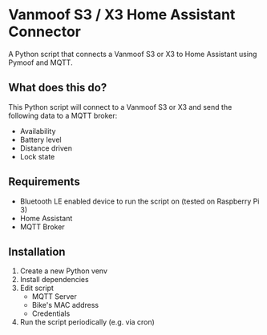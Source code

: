 
# Vanmoof S3 / X3 Home Assistant Connector
A Python script that connects a Vanmoof S3 or X3 to Home Assistant using Pymoof and MQTT.

## What does this do?
This Python script will connect to a Vanmoof S3 or X3 and send the following data to a MQTT broker:
- Availability
- Battery level
- Distance driven
- Lock state

## Requirements
- Bluetooth LE enabled device to run the script on (tested on Raspberry Pi 3)
- Home Assistant
- MQTT Broker

## Installation
1. Create a new Python venv
2. Install dependencies
3. Edit script
   - MQTT Server
   - Bike's MAC address
   - Credentials
5. Run the script periodically (e.g. via cron)
